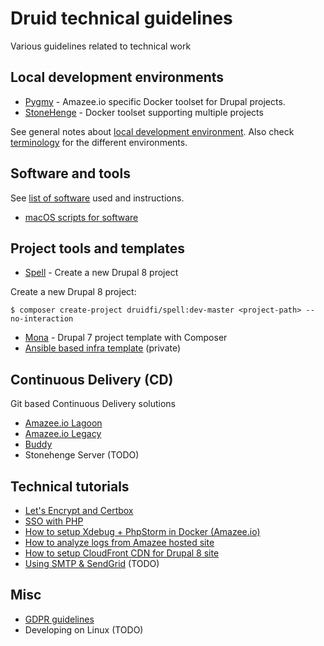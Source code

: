 # Druid technical guidelines

Various guidelines related to technical work

## Local development environments

- [Pygmy](docs/pygmy.md) - Amazee.io specific Docker toolset for Drupal projects.
- [StoneHenge](https://github.com/druidfi/stonehenge) - Docker toolset supporting multiple projects

See general notes about [local development environment](docs/local_dev_env.md). Also check [terminology](docs/environments.md)
for the different environments.

## Software and tools

See [list of software](docs/software.md) used and instructions.

- [macOS scripts for software](docs/macos_scripts.md)

## Project tools and templates

- [Spell](https://github.com/druidfi/spell) - Create a new Drupal 8 project

Create a new Drupal 8 project:

```
$ composer create-project druidfi/spell:dev-master <project-path> --no-interaction
```

- [Mona](https://github.com/druidfi/mona) - Drupal 7 project template with Composer
- [Ansible based infra template](https://github.com/druidfi/ansible-project-infra-template) (private)

## Continuous Delivery (CD)

Git based Continuous Delivery solutions

- [Amazee.io Lagoon](https://lagoon.readthedocs.io/en/latest/using_lagoon/build_deploy_process/)
- [Amazee.io Legacy](https://docs.amazee.io/automated_deployments.html)
- [Buddy](docs/buddy.md)
- Stonehenge Server (TODO)

## Technical tutorials

- [Let's Encrypt and Certbox](docs/letsencrypt.md)
- [SSO with PHP](docs/sso.md)
- [How to setup Xdebug + PhpStorm in Docker (Amazee.io)](docs/amazee_xdebug.md)
- [How to analyze logs from Amazee hosted site](docs/amazee_logs.md)
- [How to setup CloudFront CDN for Drupal 8 site](docs/cdn_drupal8.md)
- [Using SMTP & SendGrid](docs(sendgrid.md)) (TODO)

## Misc

- [GDPR guidelines](docs/gdpr.md)
- Developing on Linux (TODO)
